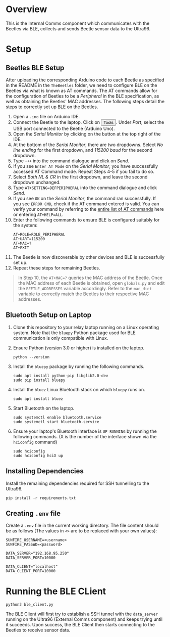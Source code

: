 # Overview
This is the Internal Comms component which communicates with the Beetles via BLE, collects and sends Beetle sensor data to the Ultra96.

# Setup 

## Beetles BLE Setup
After uploading the corresponding Arduino code to each Beetle as specified in the README in the `TheBeetles` folder, we need to configure BLE on the Beetles via what is known as AT commands. The AT commands allow for the configuration of Beetles to be a _Peripheral_ in the BLE specification, as well as obtaining the Beetles' MAC addresses. The following steps detail the steps to correctly set up BLE on the Beetles.
1. Open a `.ino` file on Arduino IDE.
2. Connect the Beetle to the laptop. Click on <button>Tools</button>. Under _Port_, select the USB port connected to the Beetle (Arduino Uno).
3. Open the _Serial Monitor_ by clicking on the button at the top right of the IDE.
4. At the bottom of the _Serial Monitor_, there are two dropdowns. Select _No line ending_ for the first dropdown, and _115200 baud_ for the second dropdown.
5. Type `+++` into the command dialogue and click on _Send_.
6. If you see `Enter AT Mode` on the _Serial Monitor_, you have successfully accessed AT Command mode. Repeat Steps 4-5 if you fail to do so.
7. Select _Both NL & CR_ in the first dropdown, and leave the second dropdown unchanged.
8. Type `AT+SETTING=DEFPERIPHERAL` into the command dialogue and click _Send_.
9. If you see `OK` on the _Serial Monitor_, the command ran successfully. If you see `ERROR CMD`, check if the AT command entered is valid. You can verify your command by referring to the [entire list of AT commands](https://wiki.dfrobot.com/DFRobot_Bluetooth_4.1__BLE__User_Guide) here or entering `AT+HELP=ALL`.
10. Enter the following commands to ensure BLE is configured suitably for the system:
    ```
    AT+ROLE=ROLE_PERIPHERAL
    AT+UART=115200
    AT+MAC=?
    AT+EXIT
    ```
11. The Beetle is now discoverable by other devices and BLE is successfully set up.
12. Repeat these steps for remaining Beetles.

>In Step 10, the `AT+MAC=?` queries the MAC address of the Beetle. Once the MAC address of each Beetle is obtained, open `globals.py` and edit the `BEETLE_ADDRESSES`  variable accordingly. Refer to the `mac_dict` variable to correctly match the Beetles to their respective MAC addresses.

## Bluetooth Setup on Laptop
1. Clone this repository to your relay laptop running on a Linux operating system. Note that the `bluepy` Python package used for BLE communication is only compatible with Linux.

2. Ensure Python (version 3.0 or higher) is installed on the laptop. 
    ```
    python --version
    ```

3. Install the `bluepy` package by running the following commands.
    ```
    sudo apt install python-pip libglib2.0-dev
    sudo pip install bluepy
    ```

4. Install the `bluez` Linux Bluetooth stack on which `bluepy` runs on.
    ```
    sudo apt install bluez
    ```

5. Start Bluetooth on the laptop.
    ```
    sudo systemctl enable bluetooth.service
	sudo systemctl start bluetooth.service
    ```

6. Ensure your laptop's Bluetooth interface is `UP RUNNING` by running the following commands. (X is the number of the interface shown via the `hciconfig` command)
    ```
    sudo hciconfig
    sudo hciconfig hciX up
    ```

## Installing Dependencies
Install the remaining dependencies required for SSH tunnelling to the Ultra96.
```
pip install -r requirements.txt
```

## Creating `.env` file
Create a `.env` file in the current working directory. The file content should be as follows (The values in `<>` are to be replaced with your own values):

```
SUNFIRE_USERNAME=<username>
SUNFIRE_PASSWD=<password>

DATA_SERVER="192.168.95.250"
DATA_SERVER_PORT=10000

DATA_CLIENT="localhost"
DATA_CLIENT_PORT=10000
```

# Running the BLE CLient
```
python3 ble_client.py
```

The BLE Client will first try to establish a SSH tunnel with the `data_server` running on the Ultra96 (External Comms component) and keeps trying until it succeeds. Upon success, the BLE Client then starts connecting to the Beetles to receive sensor data.